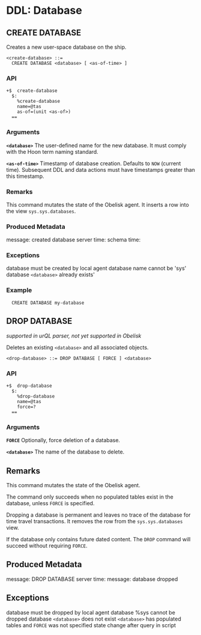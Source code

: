 # DDL: Database

## CREATE DATABASE

Creates a new user-space database on the ship.

```
<create-database> ::=
  CREATE DATABASE <database> [ <as-of-time> ]
```

### API
```
+$  create-database
  $:
    %create-database
    name=@tas
    as-of=(unit <as-of>)
  ==
```

### Arguments

**`<database>`**
The user-defined name for the new database. It must comply with the Hoon term naming standard. 

**`<as-of-time>`**
Timestamp of database creation. Defaults to `NOW` (current time). Subsequent DDL and data actions must have timestamps greater than this timestamp. 

### Remarks

This command mutates the state of the Obelisk agent. It inserts a row into the view `sys.sys.databases`.

### Produced Metadata

message: created database <name>
server time: <timestamp>
schema time: <timestamp>

### Exceptions

database must be created by local agent
database name cannot be 'sys'
database `<database>` already exists'

### Example
```
  CREATE DATABASE my-database
```

## DROP DATABASE

*supported in urQL parser, not yet supported in Obelisk*

Deletes an existing `<database>` and all associated objects.
```
<drop-database> ::= DROP DATABASE [ FORCE ] <database>
```

### API
```
+$  drop-database        
  $: 
    %drop-database
    name=@tas
    force=?
  ==
```

### Arguments

**`FORCE`**
Optionally, force deletion of a database.

**`<database>`**
The name of the database to delete.

## Remarks
This command mutates the state of the Obelisk agent.

The command only succeeds when no populated tables exist in the database, unless `FORCE` is specified.

Dropping a database is permanent and leaves no trace of the database for time travel transactions. It removes the row from the `sys.sys.databases` view.

If the database only contains future dated content. The `DROP` command will succeed without requiring `FORCE`.

## Produced Metadata

message: DROP DATABASE <name>
server time: <timestamp>
message: database <name> dropped


## Exceptions
database must be dropped by local agent
database %sys cannot be dropped
database `<database>` does not exist
`<database>` has populated tables and `FORCE` was not specified
state change after query in script